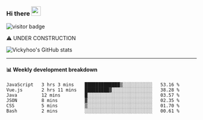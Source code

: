 ### Hi there <a href="https://www.gautamkrishnar.com/"><img src="https://media.giphy.com/media/hvRJCLFzcasrR4ia7z/giphy.gif" width="25px"></a>

![visitor badge](https://visitor-badge.glitch.me/badge?page_id=vickyhoo.vickyhoo&left_color=black&right_color=cornflowerblue)

⚠️ UNDER CONSTRUCTION

![Vickyhoo's GitHub stats](https://github-readme-stats.vercel.app/api?username=vickyhoo&theme=react&show_icons=true&count_private=true)

---

#### :bar_chart: Weekly development breakdown

<!--START_SECTION:waka-->

```text
JavaScript   3 hrs 3 mins    █████████████▒░░░░░░░░░░░   53.16 %
Vue.js       2 hrs 11 mins   █████████▓░░░░░░░░░░░░░░░   38.28 %
Java         12 mins         █░░░░░░░░░░░░░░░░░░░░░░░░   03.57 %
JSON         8 mins          ▓░░░░░░░░░░░░░░░░░░░░░░░░   02.35 %
CSS          5 mins          ▒░░░░░░░░░░░░░░░░░░░░░░░░   01.70 %
Bash         2 mins          ░░░░░░░░░░░░░░░░░░░░░░░░░   00.61 %
```

<!--END_SECTION:waka-->


<!--
**vickyhoo/vickyhoo** is a ✨ _special_ ✨ repository because its `README.md` (this file) appears on your GitHub profile.

Here are some ideas to get you started:

- 🔭 I’m currently working on ...
- 🌱 I’m currently learning ...
- 👯 I’m looking to collaborate on ...
- 🤔 I’m looking for help with ...
- 💬 Ask me about ...
- 📫 How to reach me: ...
- 😄 Pronouns: ...
- ⚡ Fun fact: ...
-->
